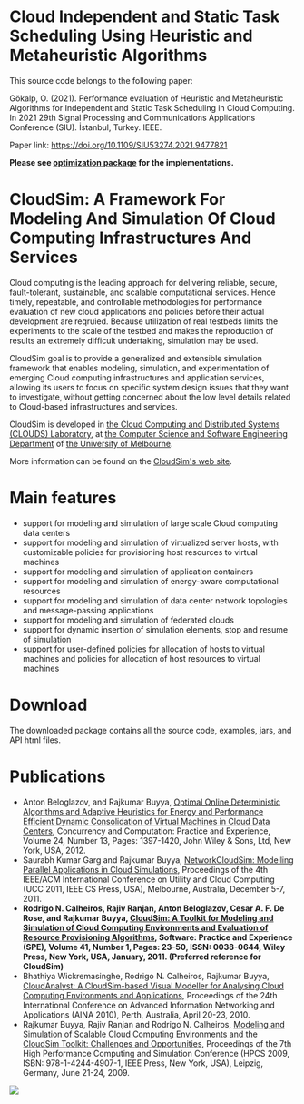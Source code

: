 # Cloud Independent and Static Task Scheduling Using Heuristic and Metaheuristic Algorithms

This source code belongs to the following paper:

Gökalp, O. (2021). Performance evaluation of Heuristic and Metaheuristic Algorithms for Independent and Static Task Scheduling in Cloud Computing. In 2021 29th Signal Processing and Communications Applications Conference (SIU). İstanbul, Turkey. IEEE.

Paper link: https://doi.org/10.1109/SIU53274.2021.9477821

**Please see [optimization package](modules/optimization) for the implementations.**

# CloudSim: A Framework For Modeling And Simulation Of Cloud Computing Infrastructures And Services #

Cloud computing is the leading approach for delivering reliable, secure, fault-tolerant, sustainable, and scalable computational services. Hence timely, repeatable, and controllable methodologies for performance evaluation of new cloud applications and policies before their actual development are reqruied. Because utilization of real testbeds limits the experiments to the scale of the testbed and makes the reproduction of results an extremely difficult undertaking, simulation may be used.

CloudSim goal is to provide a generalized and extensible simulation framework that enables modeling, simulation, and experimentation of emerging Cloud computing infrastructures and application services, allowing its users to focus on specific system design issues that they want to investigate, without getting concerned about the low level details related to Cloud-based infrastructures and services.

CloudSim is developed in [the Cloud Computing and Distributed Systems (CLOUDS) Laboratory](http://cloudbus.org/), at [the Computer Science and Software Engineering Department](http://www.csse.unimelb.edu.au/) of [the University of Melbourne](http://www.unimelb.edu.au/).

More information can be found on the [CloudSim's web site](http://cloudbus.org/cloudsim/).


# Main features #

  * support for modeling and simulation of large scale Cloud computing data centers
  * support for modeling and simulation of virtualized server hosts, with customizable policies for provisioning host resources to virtual machines
  * support for modeling and simulation of application containers
  * support for modeling and simulation of energy-aware computational resources
  * support for modeling and simulation of data center network topologies and message-passing applications
  * support for modeling and simulation of federated clouds
  * support for dynamic insertion of simulation elements, stop and resume of simulation
  * support for user-defined policies for allocation of hosts to virtual machines and policies for allocation of host resources to virtual machines


# Download #

The downloaded package contains all the source code, examples, jars, and API html files.

# Publications #

  * Anton Beloglazov, and Rajkumar Buyya, [Optimal Online Deterministic Algorithms and Adaptive Heuristics for Energy and Performance Efficient Dynamic Consolidation of Virtual Machines in Cloud Data Centers](http://beloglazov.info/papers/2012-optimal-algorithms-ccpe.pdf), Concurrency and Computation: Practice and Experience, Volume 24, Number 13, Pages: 1397-1420, John Wiley & Sons, Ltd, New York, USA, 2012.
  * Saurabh Kumar Garg and Rajkumar Buyya, [NetworkCloudSim: Modelling Parallel Applications in Cloud Simulations](http://www.cloudbus.org/papers/NetworkCloudSim2011.pdf), Proceedings of the 4th IEEE/ACM International Conference on Utility and Cloud Computing (UCC 2011, IEEE CS Press, USA), Melbourne, Australia, December 5-7, 2011.
  * **Rodrigo N. Calheiros, Rajiv Ranjan, Anton Beloglazov, Cesar A. F. De Rose, and Rajkumar Buyya, [CloudSim: A Toolkit for Modeling and Simulation of Cloud Computing Environments and Evaluation of Resource Provisioning Algorithms](http://www.buyya.com/papers/CloudSim2010.pdf), Software: Practice and Experience (SPE), Volume 41, Number 1, Pages: 23-50, ISSN: 0038-0644, Wiley Press, New York, USA, January, 2011. (Preferred reference for CloudSim)**
  * Bhathiya Wickremasinghe, Rodrigo N. Calheiros, Rajkumar Buyya, [CloudAnalyst: A CloudSim-based Visual Modeller for Analysing Cloud Computing Environments and Applications](http://www.cloudbus.org/papers/CloudAnalyst-AINA2010.pdf), Proceedings of the 24th International Conference on Advanced Information Networking and Applications (AINA 2010), Perth, Australia, April 20-23, 2010.
  * Rajkumar Buyya, Rajiv Ranjan and Rodrigo N. Calheiros, [Modeling and Simulation of Scalable Cloud Computing Environments and the CloudSim Toolkit: Challenges and Opportunities](http://www.cloudbus.org/papers/CloudSim-HPCS2009.pdf), Proceedings of the 7th High Performance Computing and Simulation Conference (HPCS 2009, ISBN: 978-1-4244-4907-1, IEEE Press, New York, USA), Leipzig, Germany, June 21-24, 2009.




[![](http://www.cloudbus.org/logo/cloudbuslogo-v5a.png)](http://cloudbus.org/)
